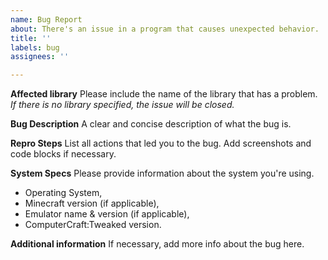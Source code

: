 ```yaml
---
name: Bug Report
about: There's an issue in a program that causes unexpected behavior.
title: ''
labels: bug
assignees: ''

---
```


**Affected library**
Please include the name of the library that has a problem. *If there is no library specified, the issue will be closed.*

**Bug Description**
A clear and concise description of what the bug is.

**Repro Steps**
List all actions that led you to the bug. Add screenshots and code blocks if necessary.

**System Specs**
Please provide information about the system you're using.
- Operating System,
- Minecraft version (if applicable),
- Emulator name & version (if applicable),
- ComputerCraft:Tweaked version.

**Additional information**
If necessary, add more info about the bug here.
